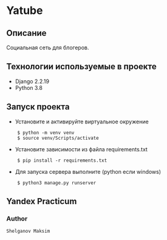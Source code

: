 # Yatube
## Описание
Социальная сеть для блогеров.
## Технологии используемые в проекте
- Django 2.2.19
- Python 3.8
## Запуск проекта
- Установите и активируйте виртуальное окружение
```
    $ python -m venv venv
    $ source venv/Scripts/activate
```
- Установите зависимости из файла requirements.txt
```
    $ pip install -r requirements.txt
```
- Для запуска сервера выполните (python если windows)
```
    $ python3 manage.py runserver
```
## Yandex Practicum
### Author
    Shelganov Maksim